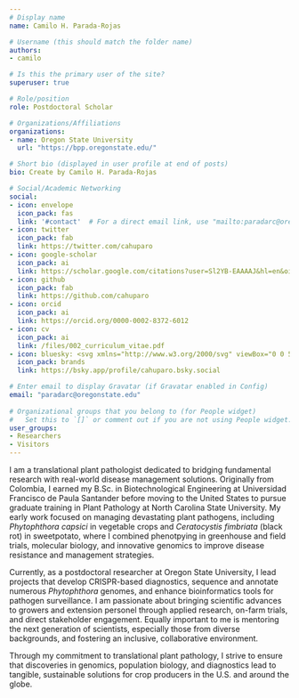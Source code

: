 ```yaml
---
# Display name
name: Camilo H. Parada-Rojas

# Username (this should match the folder name)
authors:
- camilo

# Is this the primary user of the site?
superuser: true

# Role/position
role: Postdoctoral Scholar

# Organizations/Affiliations
organizations:
- name: Oregon State University
  url: "https://bpp.oregonstate.edu/"

# Short bio (displayed in user profile at end of posts)
bio: Create by Camilo H. Parada-Rojas

# Social/Academic Networking
social:
- icon: envelope
  icon_pack: fas
  link: '#contact'  # For a direct email link, use "mailto:paradarc@oregonstate.edu".
- icon: twitter
  icon_pack: fab
  link: https://twitter.com/cahuparo
- icon: google-scholar
  icon_pack: ai
  link: https://scholar.google.com/citations?user=Sl2YB-EAAAAJ&hl=en&oi=ao
- icon: github
  icon_pack: fab
  link: https://github.com/cahuparo
- icon: orcid
  icon_pack: ai
  link: https://orcid.org/0000-0002-8372-6012 
- icon: cv
  icon_pack: ai
  link: /files/002_curriculum_vitae.pdf
- icon: bluesky: <svg xmlns="http://www.w3.org/2000/svg" viewBox="0 0 568 501"> <path fill="currentColor" d="M123.121 33.6637C188.241 82.5526 258.281 181.681 284 234.873C309.719 181.681 379.759 82.5526 444.879 33.6637C491.866 -1.61183 568 -28.9064 568 57.9464C568 75.2916 558.055 203.659 552.222 224.501C531.947 296.954 458.067 315.434 392.347 304.249C507.222 323.8 536.444 388.56 473.333 453.32C353.473 576.312 301.061 422.461 287.631 383.039C285.169 375.812 284.017 372.431 284 375.306C283.983 372.431 282.831 375.812 280.369 383.039C266.939 422.461 214.527 576.312 94.6667 453.32C31.5556 388.56 60.7778 323.8 175.653 304.249C109.933 315.434 36.0535 296.954 15.7778 224.501C9.94525 203.659 0 75.2916 0 57.9464C0 -28.9064 76.1345 -1.61183 123.121 33.6637Z"/></svg>
  icon_pack: brands
  link: https://bsky.app/profile/cahuparo.bsky.social

# Enter email to display Gravatar (if Gravatar enabled in Config)
email: "paradarc@oregonstate.edu"
  
# Organizational groups that you belong to (for People widget)
#   Set this to `[]` or comment out if you are not using People widget.  
user_groups:
- Researchers
- Visitors
---
```


I am a translational plant pathologist dedicated to bridging fundamental research with real-world disease management solutions. Originally from Colombia, I earned my B.Sc. in Biotechnological Engineering at Universidad Francisco de Paula Santander before moving to the United States to pursue graduate training in Plant Pathology at North Carolina State University. My early work focused on managing devastating plant pathogens, including *Phytophthora capsici* in vegetable crops and *Ceratocystis fimbriata* (black rot) in sweetpotato, where I combined phenotpying in greenhouse and field trials, molecular biology, and innovative genomics to improve disease resistance and management strategies. 

Currently, as a postdoctoral researcher at Oregon State University, I lead projects that develop CRISPR-based diagnostics, sequence and annotate numerous *Phytophthora* genomes, and enhance bioinformatics tools for pathogen surveillance. I am passionate about bringing scientific advances to growers and extension personel through applied research, on-farm trials, and direct stakeholder engagement. Equally important to me is mentoring the next generation of scientists, especially those from diverse backgrounds, and fostering an inclusive, collaborative environment.

Through my commitment to translational plant pathology, I strive to ensure that discoveries in genomics, population biology, and diagnostics lead to tangible, sustainable solutions for crop producers in the U.S. and around the globe.

